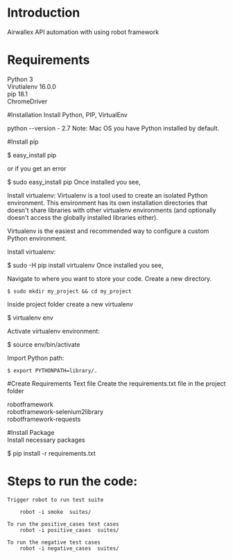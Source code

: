 # Introduction

Airwallex API automation with using robot framework
   
# Requirements <br>
Python 3 <br>
Virutialenv 16.0.0 <br>
pip 18.1 <br>
ChromeDriver <br>


#Installation
Install Python, PIP, VirtualEnv

python --version  - 2.7
Note: Mac OS  you have Python installed by default.


#Install pip

  $ easy_install pip

or if you get an error
	
$ sudo easy_install pip
Once installed you see, 



Install virtualenv:
Virtualenv is a tool used to create an isolated Python environment. This environment has its own installation directories that doesn't share libraries with other virtualenv environments (and optionally doesn't access the globally installed libraries either).

Virtualenv is the easiest and recommended way to configure a custom Python environment.

Install virtualenv:

$ sudo -H pip install virtualenv 
Once installed you see, 


Navigate to where you want to store your code. Create a new directory.
      
    $ sudo mkdir my_project && cd my_project

Inside project folder create a new virtualenv

$  virtualenv env

Activate virtualenv environment:

$ source env/bin/activate

Import Python path:

	$ export PYTHONPATH=library/.


#Create Requirements Text file
Create the requirements.txt file in the project folder
	
robotframework<br>
robotframework-selenium2library<br>
robotframework-requests<br>


#Install Package<br>
Install necessary packages

$ pip install -r requirements.txt


# Steps to run the code:

    Trigger robot to run test suite
        
        robot -i smoke  suites/ 
    
    To run the positive_cases test cases
        robot -i positive_cases  suites/

    To run the negative test cases
        robot -i negative_cases  suites/      


